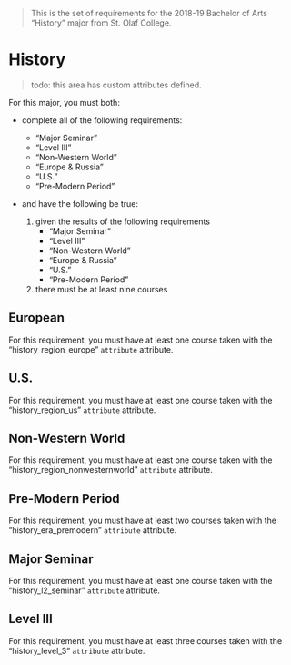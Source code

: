 > This is the set of requirements for the 2018-19 Bachelor of Arts “History” major from St. Olaf College.

# History
> todo: this area has custom attributes defined.

For this major, you must both:

- complete all of the following requirements:
    - “Major Seminar”
    - “Level III”
    - “Non-Western World”
    - “Europe & Russia”
    - “U.S.”
    - “Pre-Modern Period”

- and have the following be true:
    1. given the results of the following requirements
        - “Major Seminar”
        - “Level III”
        - “Non-Western World”
        - “Europe & Russia”
        - “U.S.”
        - “Pre-Modern Period”
    2. there must be at least nine courses

## European
For this requirement, you must have at least one course taken with the “history_region_europe” `attribute` attribute.


## U.S.
For this requirement, you must have at least one course taken with the “history_region_us” `attribute` attribute.


## Non-Western World
For this requirement, you must have at least one course taken with the “history_region_nonwesternworld” `attribute` attribute.


## Pre-Modern Period
For this requirement, you must have at least two courses taken with the “history_era_premodern” `attribute` attribute.


## Major Seminar
For this requirement, you must have at least one course taken with the “history_l2_seminar” `attribute` attribute.


## Level III
For this requirement, you must have at least three courses taken with the “history_level_3” `attribute` attribute.



